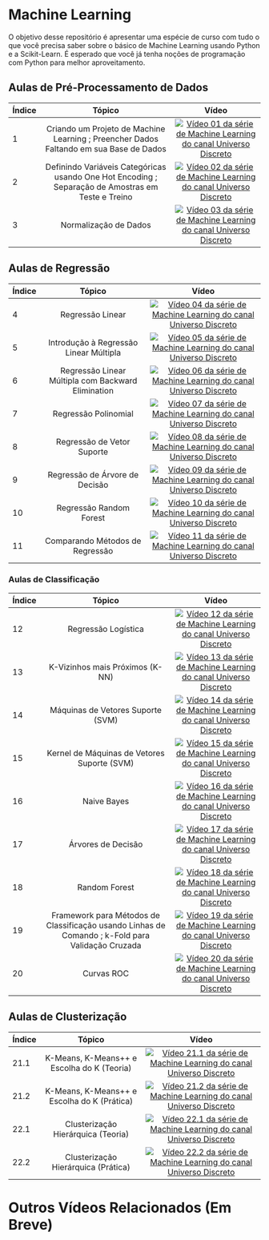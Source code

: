 # Machine Learning

O objetivo desse repositório é apresentar uma espécie de curso com tudo o que você precisa saber sobre o básico de Machine Learning usando Python e a Scikit-Learn. É esperado que você já tenha noções de programação com Python para melhor aproveitamento.

## Aulas de Pré-Processamento de Dados

| Índice | Tópico                               | Vídeo |
| -------|:------------------------------------:|:------:|
| 1  | Criando um Projeto de Machine Learning ; Preencher Dados Faltando em sua Base de Dados | [![Vídeo 01 da série de Machine Learning do canal Universo Discreto](https://img.youtube.com/vi/p_SmODmFRUw/mqdefault.jpg)](https://youtu.be/p_SmODmFRUw) |
| 2  | Definindo Variáveis Categóricas usando One Hot Encoding ; Separação de Amostras em Teste e Treino | [![Vídeo 02 da série de Machine Learning do canal Universo Discreto](https://img.youtube.com/vi/OKKFSMKj76M/mqdefault.jpg)](https://youtu.be/OKKFSMKj76M) |
| 3  | Normalização de Dados | [![Vídeo 03 da série de Machine Learning do canal Universo Discreto](https://img.youtube.com/vi/Uq_HX2PSevA/mqdefault.jpg)](https://youtu.be/Uq_HX2PSevA) |

## Aulas de Regressão

| Índice | Tópico                               | Vídeo |
| -------|:------------------------------------:|:------:|
| 4  | Regressão Linear | [![Vídeo 04 da série de Machine Learning do canal Universo Discreto](https://img.youtube.com/vi/xfJhyl1q1lM/mqdefault.jpg)](https://youtu.be/xfJhyl1q1lM) |
| 5  | Introdução à Regressão Linear Múltipla | [![Vídeo 05 da série de Machine Learning do canal Universo Discreto](https://img.youtube.com/vi/_VSwUuWePqI/mqdefault.jpg)](https://youtu.be/_VSwUuWePqI) |
| 6  | Regressão Linear Múltipla com Backward Elimination | [![Vídeo 06 da série de Machine Learning do canal Universo Discreto](https://img.youtube.com/vi/wo7rIK-ijHw/mqdefault.jpg)](https://youtu.be/wo7rIK-ijHw) |
| 7  | Regressão Polinomial | [![Vídeo 07 da série de Machine Learning do canal Universo Discreto](https://img.youtube.com/vi/nU9E7hfVrw8/mqdefault.jpg)](https://youtu.be/nU9E7hfVrw8) |
| 8  | Regressão de Vetor Suporte | [![Vídeo 08 da série de Machine Learning do canal Universo Discreto](https://img.youtube.com/vi/_LVRdJ4uVKY/mqdefault.jpg)](https://youtu.be/_LVRdJ4uVKY) |
| 9  | Regressão de Árvore de Decisão | [![Vídeo 09 da série de Machine Learning do canal Universo Discreto](https://img.youtube.com/vi/JwJcb-raZzo/mqdefault.jpg)](https://youtu.be/JwJcb-raZzo) |
| 10  | Regressão Random Forest | [![Vídeo 10 da série de Machine Learning do canal Universo Discreto](https://img.youtube.com/vi/zS9SahVpVeU/mqdefault.jpg)](https://youtu.be/zS9SahVpVeU) |
| 11  | Comparando Métodos de Regressão | [![Vídeo 11 da série de Machine Learning do canal Universo Discreto](https://img.youtube.com/vi/-WlYqtSf2HA/mqdefault.jpg)](https://youtu.be/-WlYqtSf2HA) |

### Aulas de Classificação

| Índice | Tópico                               | Vídeo |
| -------|:------------------------------------:|:------:|
| 12  | Regressão Logística | [![Vídeo 12 da série de Machine Learning do canal Universo Discreto](https://img.youtube.com/vi/DMDY0Gar7Fw/mqdefault.jpg)](https://youtu.be/DMDY0Gar7Fw) |
| 13  | K-Vizinhos mais Próximos (K-NN) | [![Vídeo 13 da série de Machine Learning do canal Universo Discreto](https://img.youtube.com/vi/l20cpH2cuhc/mqdefault.jpg)](https://youtu.be/l20cpH2cuhc) |
| 14  | Máquinas de Vetores Suporte (SVM) | [![Vídeo 14 da série de Machine Learning do canal Universo Discreto](https://img.youtube.com/vi/mQzzt5xe-Lo/mqdefault.jpg)](https://youtu.be/mQzzt5xe-Lo) |
| 15  | Kernel de Máquinas de Vetores Suporte (SVM) | [![Vídeo 15 da série de Machine Learning do canal Universo Discreto](https://img.youtube.com/vi/ydiqpR5gw0E/mqdefault.jpg)](https://youtu.be/ydiqpR5gw0E) |
| 16  | Naive Bayes | [![Vídeo 16 da série de Machine Learning do canal Universo Discreto](https://img.youtube.com/vi/fR9QLQO_CRU/mqdefault.jpg)](https://youtu.be/fR9QLQO_CRU) |
| 17  | Árvores de Decisão | [![Vídeo 17 da série de Machine Learning do canal Universo Discreto](https://img.youtube.com/vi/u-rFRa8jbWc/mqdefault.jpg)](https://youtu.be/u-rFRa8jbWc) |
| 18  | Random Forest | [![Vídeo 18 da série de Machine Learning do canal Universo Discreto](https://img.youtube.com/vi/gBDYYLYtR6s/mqdefault.jpg)](https://youtu.be/gBDYYLYtR6s) |
| 19  | Framework para Métodos de Classificação usando Linhas de Comando ; k-Fold para Validação Cruzada | [![Vídeo 19 da série de Machine Learning do canal Universo Discreto](https://img.youtube.com/vi/baEA56ZcQ-c/mqdefault.jpg)](https://youtu.be/baEA56ZcQ-c) |
| 20  | Curvas ROC | [![Vídeo 20 da série de Machine Learning do canal Universo Discreto](https://img.youtube.com/vi/lEceihXw6Fs/mqdefault.jpg)](https://youtu.be/lEceihXw6Fs) |

## Aulas de Clusterização

| Índice | Tópico                               | Vídeo |
| -------|:------------------------------------:|:------:|
| 21.1  | K-Means, K-Means++ e Escolha do K (Teoria) | [![Vídeo 21.1 da série de Machine Learning do canal Universo Discreto](https://img.youtube.com/vi/2hsMErlQtcI/mqdefault.jpg)](https://www.youtube.com/watch?v=2hsMErlQtcI) |
| 21.2  | K-Means, K-Means++ e Escolha do K (Prática) | [![Vídeo 21.2 da série de Machine Learning do canal Universo Discreto](https://img.youtube.com/vi/p2twwtegYkU/mqdefault.jpg)](https://youtu.be/p2twwtegYkU) |
| 22.1  | Clusterização Hierárquica (Teoria) | [![Vídeo 22.1 da série de Machine Learning do canal Universo Discreto](https://img.youtube.com/vi/fPHJIkyYi7M/mqdefault.jpg)](https://www.youtube.com/watch?v=fPHJIkyYi7M) |
| 22.2  | Clusterização Hierárquica (Prática) | [![Vídeo 22.2 da série de Machine Learning do canal Universo Discreto](https://img.youtube.com/vi/I-NSH_-Vm4g/mqdefault.jpg)](https://youtu.be/I-NSH_-Vm4g) |

# Outros Vídeos Relacionados (Em Breve)
